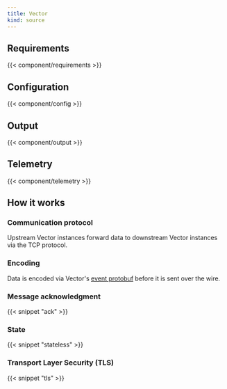 ```yaml
---
title: Vector
kind: source
---
```


## Requirements

{{< component/requirements >}}

## Configuration

{{< component/config >}}

## Output

{{< component/output >}}

## Telemetry

{{< component/telemetry >}}

## How it works

### Communication protocol

Upstream Vector instances forward data to downstream Vector instances via the TCP protocol.

### Encoding

Data is encoded via Vector's [event protobuf][event_proto] before it is sent over the wire.

### Message acknowledgment

{{< snippet "ack" >}}

### State

{{< snippet "stateless" >}}

### Transport Layer Security (TLS)

{{< snippet "tls" >}}

[event_proto]: https://github.com/timberio/vector/blob/master/lib/vector-core/proto/event.proto
